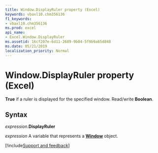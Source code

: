```yaml
---
title: Window.DisplayRuler property (Excel)
keywords: vbaxl10.chm356136
f1_keywords:
- vbaxl10.chm356136
ms.prod: excel
api_name:
- Excel.Window.DisplayRuler
ms.assetid: 16cf207e-6d11-2689-9b04-5f9b9a65d848
ms.date: 05/21/2019
localization_priority: Normal
---
```



# Window.DisplayRuler property (Excel)

**True** if a ruler is displayed for the specified window. Read/write **Boolean**.


## Syntax

_expression_.**DisplayRuler**

_expression_ A variable that represents a **[Window](Excel.Window.md)** object.




[!include[Support and feedback](~/includes/feedback-boilerplate.md)]